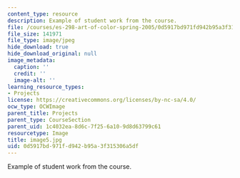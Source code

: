 ```yaml
---
content_type: resource
description: Example of student work from the course.
file: /courses/es-298-art-of-color-spring-2005/0d5917bd971fd942b95a3f315306a5df_image5.jpg
file_size: 141971
file_type: image/jpeg
hide_download: true
hide_download_original: null
image_metadata:
  caption: ''
  credit: ''
  image-alt: ''
learning_resource_types:
- Projects
license: https://creativecommons.org/licenses/by-nc-sa/4.0/
ocw_type: OCWImage
parent_title: Projects
parent_type: CourseSection
parent_uid: 1c4032ea-8d6c-7f25-6a10-9d8d63799c61
resourcetype: Image
title: image5.jpg
uid: 0d5917bd-971f-d942-b95a-3f315306a5df
---
```

Example of student work from the course.